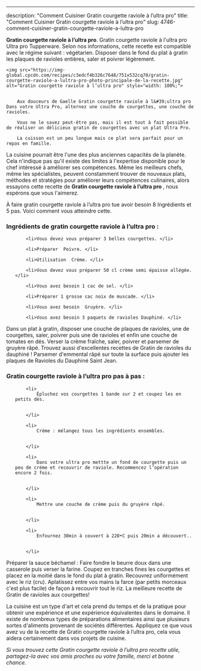 ---
description: "Comment Cuisiner Gratin courgette raviole à l’ultra pro"
title: "Comment Cuisiner Gratin courgette raviole à l’ultra pro"
slug: 4746-comment-cuisiner-gratin-courgette-raviole-a-lultra-pro

<p>
	<strong>Gratin courgette raviole à l’ultra pro</strong>. 
	Gratin courgette raviole à l&#39;ultra pro Ultra pro Tupperware. Selon nos informations, cette recette est compatible avec le régime suivant : végétarien. Disposer dans le fond du plat à gratin les plaques de ravioles entières, saler et poivrer légèrement.
</p>
<p>
	
	<img src="https://img-global.cpcdn.com/recipes/c3edcf4b326c7648/751x532cq70/gratin-courgette-raviole-a-lultra-pro-photo-principale-de-la-recette.jpg" alt="Gratin courgette raviole à l’ultra pro" style="width: 100%;">
	
	
		Aux douceurs de Gaelle Gratin courgette raviole à l&#39;ultra pro Dans votre Ultra Pro, alternez une couche de courgettes, une couche de ravioles.
	
		Vous ne le savez peut-être pas, mais il est tout à fait possible de réaliser un délicieux gratin de courgettes avec un plat Ultra Pro.
	
		La cuisson est un peu longue mais ce plat sera parfait pour un repas en famille.
	
</p>

La cuisine pourrait être l'une des plus anciennes capacités de la planète. Cela n'indique pas qu'il existe des limites à l'expertise disponible pour le chef intéressé à améliorer ses compétences. Même les meilleurs chefs, même les spécialistes, peuvent constamment trouver de nouveaux plats, méthodes et stratégies pour améliorer leurs compétences culinaires, alors essayons cette recette de <strong> Gratin courgette raviole à l’ultra pro </strong>, nous espérons que vous l'aimerez.

<!--inarticleads1-->

À faire gratin courgette raviole à l’ultra pro tue avoir besoin 8 Ingrédients et 5 pas. Voici comment vous atteindre cette.

<h3>Ingrédients de gratin courgette raviole à l’ultra pro :</h3>

<ol>
	
		<li>Vous devez vous préparer 3 belles courgettes. </li>
	
		<li>Préparer  Poivre. </li>
	
		<li>Utilisation  Crème. </li>
	
		<li>Vous devez vous préparer 50 cl crème semi épaisse allégée. </li>
	
		<li>Vous avez besoin 1 cac de sel. </li>
	
		<li>Préparer 1 grosse cac noix de muscade. </li>
	
		<li>Vous avez besoin  Gruyère. </li>
	
		<li>Vous avez besoin 3 paquets de ravioles Dauphiné. </li>
	
</ol>

Dans un plat à gratin, disposer une couche de plaques de ravioles, une de courgettes, saler, poivrer puis une de ravioles et enfin une couche de tomates en dés. Verser la crème fraîche, saler, poivrer et parsemer de gruyère râpé. Trouvez aussi d&#39;excellentes recettes de Gratin de ravioles du dauphiné ! Parsemer d&#39;emmental râpé sur toute la surface puis ajouter les plaques de Ravioles du Dauphiné Saint Jean. 

<!--inarticleads2-->

<h3>Gratin courgette raviole à l’ultra pro pas à pas :</h3>

<ol>
	
		<li>
			Épluchez vos courgettes 1 bande sur 2 et coupez les en petits dés.
			
			
		</li>
	
		<li>
			Crème : mélangez tous les ingrédients ensembles.
			
			
		</li>
	
		<li>
			Dans votre ultra pro mettte un fond de courgette puis un peu de créme et recouvrir de raviole. Recommencez l’opération encore 2 fois.
			
			
		</li>
	
		<li>
			Mettre une couche de crème puis du gruyère râpé.
			
			
		</li>
	
		<li>
			Enfournez 30min à couvert à 220•C puis 20min a découvert..
			
			
		</li>
	
</ol>

Préparer la sauce béchamel : Faire fondre le beurre doux dans une casserole puis verser la farine. Coupez en tranches fines les courgettes et placez en la moitié dans le fond du plat à gratin. Recouvrez uniformément avec le riz (cru). Aplatissez entre vos mains la farce (par petits morceaux c&#39;est plus facile) de façon à recouvrir tout le riz. La meilleure recette de Gratin de ravioles aux courgettes! 

<!--inarticleads1-->

<p>
La cuisine est un type d'art et cela prend du temps et de la pratique pour obtenir une expérience et une expérience équivalentes dans le domaine. Il existe de nombreux types de préparations alimentaires ainsi que plusieurs sortes d'aliments provenant de sociétés différentes. Appliquez ce que vous avez vu de la recette de Gratin courgette raviole à l’ultra pro, cela vous aidera certainement dans vos projets de cuisine.
</p>

<p>
<i>Si vous trouvez cette Gratin courgette raviole à l’ultra pro recette utile, partagez-la avec vos amis proches ou votre famille, merci et bonne chance.</i>
</p>
